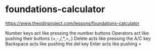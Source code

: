 # foundations-calculator

https://www.theodinproject.com/lessons/foundations-calculator

Number keys act like pressing the number buttons
Operators act like pushing their buttons (+,-,/,\*,=,.)
Delete acts like pressing the A/C key
Backspace acts like pushing the del key
Enter acts like pushing =
